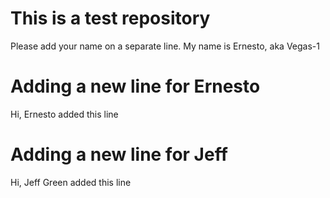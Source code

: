 # This is a test repository

Please add your name on a separate line.
My name is Ernesto, aka Vegas-1

# Adding a new line for Ernesto
Hi, Ernesto added this line

# Adding a new line for Jeff 
Hi, Jeff Green added this line 
